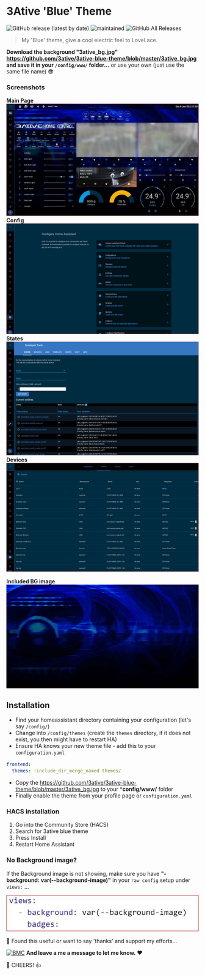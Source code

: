 # 3Ative 'Blue' Theme

![GitHub release (latest by date)](https://img.shields.io/github/v/release/3ative/3ative-blue-theme?label=Version&style=flat-square&labelColor=2ea9f4&color=1473ae) ![maintained](https://img.shields.io/maintenance/yes/2020.svg?style=flat-square&labelColor=2ea9f4&color=1473ae) ![GitHub All Releases](https://img.shields.io/github/downloads/3ative/3ative-blue-theme/total?&label=Total%20Downloads&style=flat-square&labelColor=2ea9f4&color=1473ae)



> My 'Blue' theme, give a cool electric feel to LoveLace.

**Download the background "3ative_bg.jpg" https://github.com/3ative/3ative-blue-theme/blob/master/3ative_bg.jpg and save it in your `/config/www/` folder...** or use your own (just use the same file name) 😎


### Screenshots

**Main Page**
![1](https://github.com/3ative/3ative-blue-theme/blob/master/screenshots/01-front.JPG)
**Config**
![2](https://github.com/3ative/3ative-blue-theme/blob/master/screenshots/02%20config.JPG)
**States**
![3](https://github.com/3ative/3ative-blue-theme/blob/master/screenshots/03%20States.JPG)
**Devices**
![4](https://github.com/3ative/3ative-blue-theme/blob/master/screenshots/04%20devices.JPG)

**Included BG image**
![5](https://github.com/3ative/3ative-blue-theme/blob/master/3ative_bg.jpg)

## Installation

* Find your homeassistant directory containing your configuration (let's say `/config/`)
* Change into `/config/themes` (create the `themes` directory, if it does not exist, you then might have to restart HA)
* Ensure HA knows your new theme file - add this to your `configuration.yaml`
```yaml
frontend:
  themes: !include_dir_merge_named themes/
```
* Copy the https://github.com/3ative/3ative-blue-theme/blob/master/3ative_bg.jpg to your ***config/www/** folder
* Finally enable the theme from your profile page or `configuration.yaml`

### HACS installation
1. Go into the Community Store (HACS)
2. Search for 3ative blue theme
3. Press Install
4. Restart Home Assistant

### No Background image?
If the Background image is not showing, make sure you have **"- background: var(--background-image)"** in your `raw config` setup under `views:` ...

![6](https://github.com/3ative/3ative-blue-theme/blob/master/screenshots/bg_var.JPG)

🎁 Found this useful or want to say 'thanks' and support my efforts...

[![BMC](https://www.buymeacoffee.com/assets/img/custom_images/white_img.png)](https://www.buymeacoffee.com/3ative) **And leave a me a message to let me know.**  ❤

🍺 CHEERS! 👍

